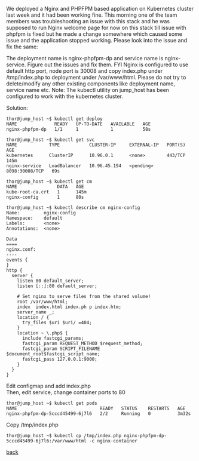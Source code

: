 We deployed a Nginx and PHPFPM based application on Kubernetes cluster last week and it had been working fine. This morning one of the team members was troubleshooting an issue with this stack and he was supposed to run Nginx welcome page for now on this stack till issue with phpfpm is fixed but he made a change somewhere which caused some issue and the application stopped working. Please look into the issue and fix the same:  

The deployment name is nginx-phpfpm-dp and service name is nginx-service. Figure out the issues and fix them. FYI Nginx is configured to use default http port, node port is 30008 and copy index.php under /tmp/index.php to deployment under /var/www/html. Please do not try to delete/modify any other existing components like deployment name, service name etc.
Note: The kubectl utility on jump_host has been configured to work with the kubernetes cluster.  

Solution:  

```
thor@jump_host ~$ kubectl get deploy
NAME              READY   UP-TO-DATE   AVAILABLE   AGE
nginx-phpfpm-dp   1/1     1            1           58s
```  

```  
thor@jump_host ~$ kubectl get svc
NAME            TYPE           CLUSTER-IP     EXTERNAL-IP   PORT(S)          AGE
kubernetes      ClusterIP      10.96.0.1      <none>        443/TCP          145m
nginx-service   LoadBalancer   10.96.45.194   <pending>     8098:30008/TCP   69s
```  

```
thor@jump_host ~$ kubectl get cm
NAME               DATA   AGE
kube-root-ca.crt   1      145m
nginx-config       1      80s
```  

```
thor@jump_host ~$ kubectl describe cm nginx-config
Name:         nginx-config
Namespace:    default
Labels:       <none>
Annotations:  <none>

Data
====
nginx.conf:
----
events {
}
http {
  server {
    listen 80 default_server;
    listen [::]:80 default_server;

    # Set nginx to serve files from the shared volume!
    root /var/www/html;
    index  index.html index.ph p index.htm;
    server_name _;
    location / {
      try_files $uri $uri/ =404;
    }
    location ~ \.php$ {
      include fastcgi_params;
      fastcgi_param REQUEST_METHOD $request_method;
      fastcgi_param SCRIPT_FILENAME $document_root$fastcgi_script_name;
      fastcgi_pass 127.0.0.1:9000;
    }
  }
}
```  
Edit configmap and add index.php   
Then, edit service, change container ports to 80  

```
thor@jump_host ~$ kubectl get pods
NAME                               READY   STATUS    RESTARTS   AGE
nginx-phpfpm-dp-5cccd45499-6j7l6   2/2     Running   0          3m32s
```  

Copy /tmp/index.php   
```
thor@jump_host ~$ kubectl cp /tmp/index.php nginx-phpfpm-dp-5cccd45499-6j7l6:/var/www/html -c nginx-container
```  

[back](https://github.com/MederD/Kodekloud-Engineer-Tasks)  



